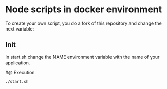 # Node scripts in docker environment
To create your own script, you do a fork of this repository and change the next variable:

## Init
In start.sh change the NAME environment variable with the name of your application.

#@ Execution

```
./start.sh
```
